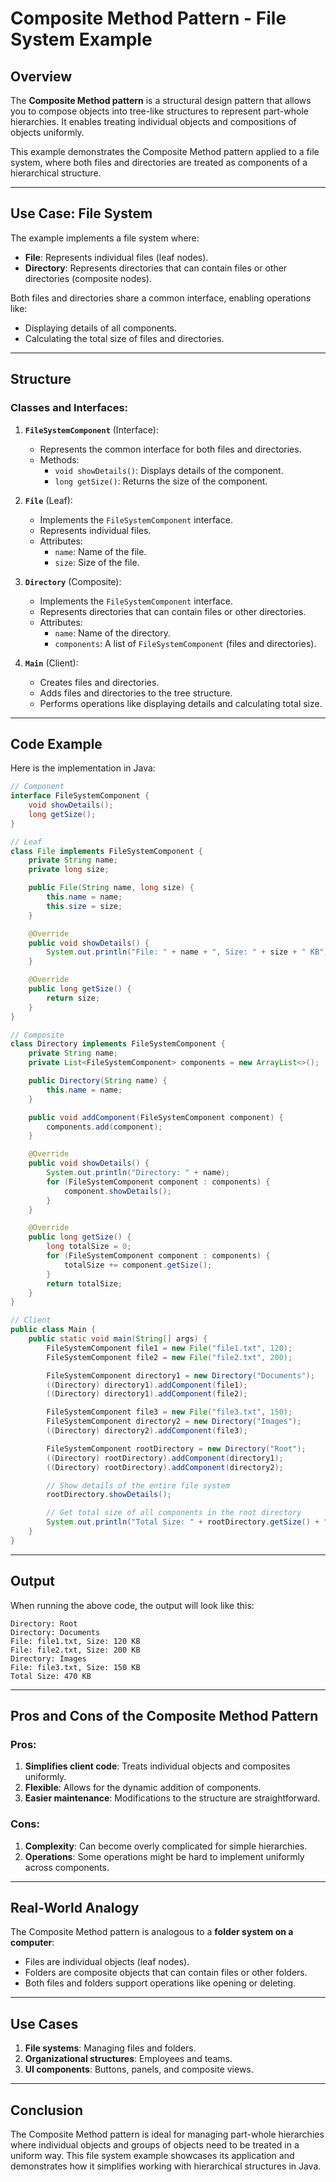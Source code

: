 # Composite Method Pattern - File System Example

## Overview
The **Composite Method pattern** is a structural design pattern that allows you to compose objects into tree-like structures to represent part-whole hierarchies. It enables treating individual objects and compositions of objects uniformly.

This example demonstrates the Composite Method pattern applied to a file system, where both files and directories are treated as components of a hierarchical structure.

---

## Use Case: File System
The example implements a file system where:
- **File**: Represents individual files (leaf nodes).
- **Directory**: Represents directories that can contain files or other directories (composite nodes).

Both files and directories share a common interface, enabling operations like:
- Displaying details of all components.
- Calculating the total size of files and directories.

---

## Structure
### Classes and Interfaces:
1. **`FileSystemComponent`** (Interface):
   - Represents the common interface for both files and directories.
   - Methods:
     - `void showDetails()`: Displays details of the component.
     - `long getSize()`: Returns the size of the component.

2. **`File`** (Leaf):
   - Implements the `FileSystemComponent` interface.
   - Represents individual files.
   - Attributes:
     - `name`: Name of the file.
     - `size`: Size of the file.

3. **`Directory`** (Composite):
   - Implements the `FileSystemComponent` interface.
   - Represents directories that can contain files or other directories.
   - Attributes:
     - `name`: Name of the directory.
     - `components`: A list of `FileSystemComponent` (files and directories).

4. **`Main`** (Client):
   - Creates files and directories.
   - Adds files and directories to the tree structure.
   - Performs operations like displaying details and calculating total size.

---

## Code Example
Here is the implementation in Java:

```java
// Component
interface FileSystemComponent {
    void showDetails();
    long getSize();
}

// Leaf
class File implements FileSystemComponent {
    private String name;
    private long size;

    public File(String name, long size) {
        this.name = name;
        this.size = size;
    }

    @Override
    public void showDetails() {
        System.out.println("File: " + name + ", Size: " + size + " KB");
    }

    @Override
    public long getSize() {
        return size;
    }
}

// Composite
class Directory implements FileSystemComponent {
    private String name;
    private List<FileSystemComponent> components = new ArrayList<>();

    public Directory(String name) {
        this.name = name;
    }

    public void addComponent(FileSystemComponent component) {
        components.add(component);
    }

    @Override
    public void showDetails() {
        System.out.println("Directory: " + name);
        for (FileSystemComponent component : components) {
            component.showDetails();
        }
    }

    @Override
    public long getSize() {
        long totalSize = 0;
        for (FileSystemComponent component : components) {
            totalSize += component.getSize();
        }
        return totalSize;
    }
}

// Client
public class Main {
    public static void main(String[] args) {
        FileSystemComponent file1 = new File("file1.txt", 120);
        FileSystemComponent file2 = new File("file2.txt", 200);

        FileSystemComponent directory1 = new Directory("Documents");
        ((Directory) directory1).addComponent(file1);
        ((Directory) directory1).addComponent(file2);

        FileSystemComponent file3 = new File("file3.txt", 150);
        FileSystemComponent directory2 = new Directory("Images");
        ((Directory) directory2).addComponent(file3);

        FileSystemComponent rootDirectory = new Directory("Root");
        ((Directory) rootDirectory).addComponent(directory1);
        ((Directory) rootDirectory).addComponent(directory2);

        // Show details of the entire file system
        rootDirectory.showDetails();

        // Get total size of all components in the root directory
        System.out.println("Total Size: " + rootDirectory.getSize() + " KB");
    }
}
```

---

## Output
When running the above code, the output will look like this:

```
Directory: Root
Directory: Documents
File: file1.txt, Size: 120 KB
File: file2.txt, Size: 200 KB
Directory: Images
File: file3.txt, Size: 150 KB
Total Size: 470 KB
```

---

## Pros and Cons of the Composite Method Pattern

### Pros:
1. **Simplifies client code**: Treats individual objects and composites uniformly.
2. **Flexible**: Allows for the dynamic addition of components.
3. **Easier maintenance**: Modifications to the structure are straightforward.

### Cons:
1. **Complexity**: Can become overly complicated for simple hierarchies.
2. **Operations**: Some operations might be hard to implement uniformly across components.

---

## Real-World Analogy
The Composite Method pattern is analogous to a **folder system on a computer**:
- Files are individual objects (leaf nodes).
- Folders are composite objects that can contain files or other folders.
- Both files and folders support operations like opening or deleting.

---

## Use Cases
1. **File systems**: Managing files and folders.
2. **Organizational structures**: Employees and teams.
3. **UI components**: Buttons, panels, and composite views.

---

## Conclusion
The Composite Method pattern is ideal for managing part-whole hierarchies where individual objects and groups of objects need to be treated in a uniform way. This file system example showcases its application and demonstrates how it simplifies working with hierarchical structures in Java.

